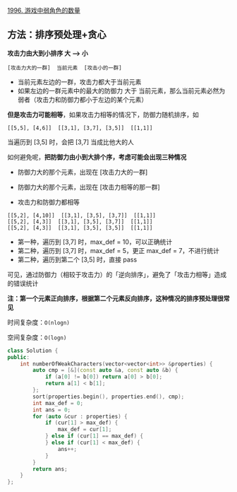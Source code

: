 [1996. 游戏中弱角色的数量](https://leetcode-cn.com/problems/the-number-of-weak-characters-in-the-game/)

## 方法：排序预处理+贪心

**攻击力由大到小排序 大 --> 小**

```
[攻击力大的一群]  当前元素  [攻击小的一群]
```

- 当前元素左边的一群，攻击力都大于当前元素
- 如果左边的一群元素中的最大的防御力 大于 当前元素，那么当前元素必然为弱者（攻击力和防御力都小于左边的某个元素）

**但是攻击力可能相等**，如果攻击力相等的情况下，防御力随机排序，如

```
[[5,5], [4,6]]  [[3,1], [3,7], [3,5]]  [[1,1]]
```

当遍历到 [3,5] 时，会把 [3,7] 当成比他大的人

如何避免呢，**把防御力由小到大排个序，考虑可能会出现三种情况**

- 防御力大的那个元素，出现在 [攻击力大的一群]

- 防御力大的那个元素，出现在 [攻击力相等的那一群]
- 攻击力和防御力都相等

```
[[5,2], [4,10]]  [[3,1], [3,5], [3,7]]  [[1,1]]
[[5,2], [4,3]]  [[3,1], [3,5], [3,7]]  [[1,1]]
[[5,2], [4,3]]  [[3,1], [3,5], [3,5]]  [[1,1]]
```

- 第一种，遍历到 [3,7] 时，max_def = 10，可以正确统计
- 第二种，遍历到 [3,7] 时，max_def = 5，更正 max_def = 7，不进行统计
- 第二种，遍历到第二个 [3,5] 时，直接 pass

可见，通过防御力（相较于攻击力）的「逆向排序」，避免了「攻击力相等」造成的错误统计

**注：第一个元素正向排序，根据第二个元素反向排序，这种情况的排序预处理很常见**

时间复杂度：`O(nlogn)`

空间复杂度：`O(logn)`

```c++
class Solution {
public:
    int numberOfWeakCharacters(vector<vector<int>> &properties) {
        auto cmp = [&](const auto &a, const auto &b) {
            if (a[0] != b[0]) return a[0] > b[0];
            return a[1] < b[1];
        };
        sort(properties.begin(), properties.end(), cmp);
        int max_def = 0;
        int ans = 0;
        for (auto &cur : properties) {
            if (cur[1] > max_def) {
                max_def = cur[1];
            } else if (cur[1] == max_def) {
            } else if (cur[1] < max_def) {
                ans++;
            }
        }
        return ans;
    }
};

```

